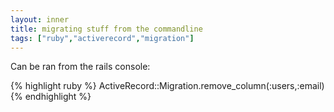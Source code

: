 ```yaml
---
layout: inner
title: migrating stuff from the commandline
tags: ["ruby","activerecord","migration"]
---
```

Can be ran from the rails console:

{% highlight ruby %}
ActiveRecord::Migration.remove_column(:users,:email)
{% endhighlight %}
